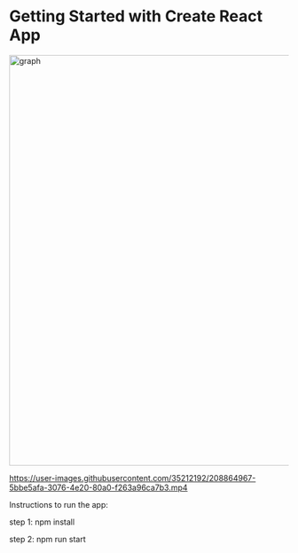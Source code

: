 # Getting Started with Create React App


<img width="740" alt="graph" src="https://user-images.githubusercontent.com/35212192/208865132-c1dd8c83-e1a6-4c67-b5c1-333500f697e5.png">

https://user-images.githubusercontent.com/35212192/208864967-5bbe5afa-3076-4e20-80a0-f263a96ca7b3.mp4

Instructions to run the app:

step 1: npm install

step 2: npm run start
